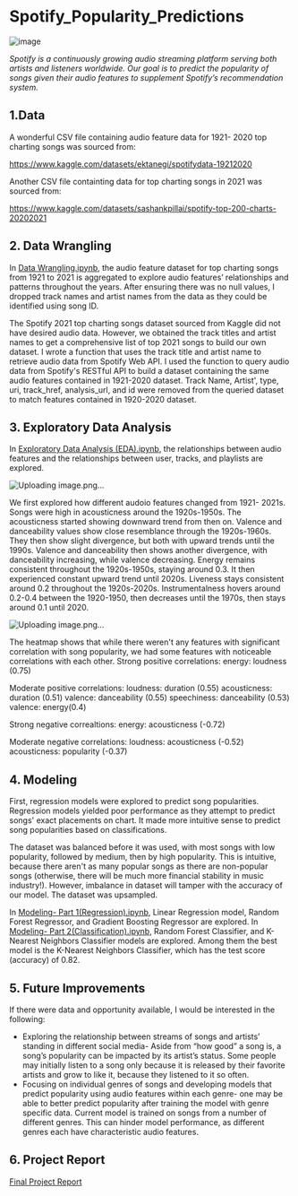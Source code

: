 # Spotify_Popularity_Predictions
![image](https://github.com/yosep2m430/Predicting-Song-Popularity-Using-Audio-Features/assets/102874665/f009e0de-4040-4d6f-873d-15e15799c8e0)

*Spotify is a continuously growing audio streaming platform serving both artists and listeners worldwide. Our goal is to predict the popularity of songs given their audio features to supplement Spotify’s recommendation system.*

## 1.Data

A wonderful CSV file containing audio feature data for 1921- 2020 top charting songs was sourced from:

https://www.kaggle.com/datasets/ektanegi/spotifydata-19212020

Another CSV file containting data for top charting songs in 2021 was sourced from:

https://www.kaggle.com/datasets/sashankpillai/spotify-top-200-charts-20202021


## 2. Data Wrangling

In  [Data Wrangling.ipynb](https://github.com/yosep2m430/Predicting-Song-Popularity-Using-Audio-Features-Capstone-2-/blob/main/Data%20Wrangling.ipynb), the audio feature dataset for top charting songs from 1921 to 2021 is aggregated to explore audio features’ relationships and patterns throughout the years. After ensuring there was no null values, I dropped track names and artist names from the data as they could be identified using song ID. 

The Spotify 2021 top charting songs dataset sourced from Kaggle did not have desired audio data. However, we obtained the track titles and artist names to get a comprehensive list of top 2021 songs to build our own dataset. I wrote a function that uses the track title and artist name to retrieve audio data from Spotify Web API.
I used the function to query audio data from Spotify's RESTful API to build a dataset containing the same audio features contained in 1921-2020 dataset. Track Name, Artist', type, uri, track_href, analysis_url, and id were removed from the queried dataset to match features contained in 1920-2020 dataset.

## 3. Exploratory Data Analysis

In [Exploratory Data Analysis (EDA).ipynb](https://github.com/yosep2m430/Predicting-Song-Popularity-Using-Audio-Features-Capstone-2-/blob/main/Exploratory%20Data%20Analysis%20(EDA).ipynb), the relationships between audio features and the relationships between user, tracks, and playlists are explored.

![Uploading image.png…]()

We first explored how different audoio features changed from 1921- 2021s. Songs were high in acousticness around the 1920s-1950s. The acousticness started showing downward trend from then on. Valence and danceability values show close resemblance through the 1920s-1960s. They then show slight divergence, but both with upward trends until the 1990s. Valence and danceability then shows another divergence, with danceability increasing, while valence decreasing. Energy remains consistent throughout the 1920s-1950s, staying around 0.3. It then experienced constant upward trend until 2020s. Liveness stays consistent around 0.2 throughout the 1920s-2020s. Instrumentalness hovers around 0.2-0.4 between the 1920-1950, then decreases until the 1970s, then stays around 0.1 until 2020.

![Uploading image.png…]()

The heatmap shows that while there weren't any features with significant correlation with song popularity, we had some features with noticeable correlations with each other.
Strong positive correlations:
energy: loudness (0.75)

Moderate positive correlations:
loudness: duration (0.55)
acousticness: duration (0.51)
valence: danceability (0.55)
speechiness: danceability (0.53)
valence: energy(0.4)

Strong negative correaltions:
energy: acousticness (-0.72)

Moderate negative correlations:
loudness: acousticness (-0.52)
acousticness: popularity (-0.37)

## 4. Modeling 

First, regression models were explored to predict song popularities. Regression models yielded poor performance as they attempt to predict songs' exact placements on chart. It made more intuitive sense to predict song popularities based on classifications. 

The dataset was balanced before it was used, with most songs with low popularity, followed by medium, then by high popularity. This is intuitive, because there aren't as many popular songs as there are non-popular songs (otherwise, there will be much more financial stability in music industry!). However, imbalance in dataset will tamper with the accuracy of our model. The dataset was upsampled.

In [Modeling- Part 1(Regression).ipynb](https://github.com/yosep2m430/Predicting-Song-Popularity-Using-Audio-Features-Capstone-2-/blob/main/Modeling-%20Part%201(%20Regression).ipynb), Linear Regression model, Random Forest Regressor, and Gradient Boosting Regressor are explored.
In [Modeling- Part 2(Classification).ipynb](https://github.com/yosep2m430/Predicting-Song-Popularity-Using-Audio-Features-Capstone-2-/blob/main/Modeling-%20Part%202(Classification).ipynb), Random Forest Classifier, and K-Nearest Neighbors Classifier models are explored.
Among them the best model is the K-Nearest Neighbors Classifier, which has the test score (accuracy) of 0.82.

## 5. Future Improvements

If there were data and opportunity available, I would be interested in the following:
- Exploring the relationship between streams of songs and artists’ standing in different social media- Aside from “how good” a song is, a song’s popularity can be impacted by its artist’s status. Some people may initially listen to a song only because it is released by their favorite artists and grow to like it, because they listened to it so often. 
- Focusing on individual genres of songs and developing models that predict popularity using audio features within each genre- one may be able to better predict popularity after training the model with genre specific data. Current model is trained on songs from a number of different genres. This can hinder model performance, as different genres each have characteristic audio features. 


## 6. Project Report

[Final Project Report](https://github.com/yosep2m430/Predicting-Song-Popularity-Using-Audio-Features/blob/main/Final%20Project%20Report.pdf)

